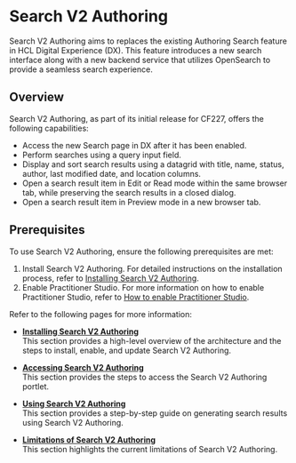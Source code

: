 # Search V2 Authoring

Search V2 Authoring aims to replaces the existing Authoring Search feature in HCL Digital Experience (DX). This feature introduces a new search interface along with a new backend service that utilizes OpenSearch to provide a seamless search experience.

## Overview

Search V2 Authoring, as part of its initial release for CF227, offers the following capabilities:

- Access the new Search page in DX after it has been enabled.
- Perform searches using a query input field.
- Display and sort search results using a datagrid with title, name, status, author, last modified date, and location columns.
- Open a search result item in Edit or Read mode within the same browser tab, while preserving the search results in a closed dialog.
- Open a search result item in Preview mode in a new browser tab.

## Prerequisites

To use Search V2 Authoring, ensure the following prerequisites are met:

1. Install Search V2 Authoring. For detailed instructions on the installation process, refer to [Installing Search V2 Authoring](../../deployment/install/container/helm_deployment/preparation/optional_tasks/optional_install_new_search.md).
2. Enable Practitioner Studio. For more information on how to enable Practitioner Studio, refer to [How to enable Practitioner Studio](../../build_sites/practitioner_studio/working_with_ps/enable_prac_studio.md).

Refer to the following pages for more information:

- **[Installing Search V2 Authoring](./installation.md)**<br>
This section provides a high-level overview of the architecture and the steps to install, enable, and update Search V2 Authoring.

- **[Accessing Search V2 Authoring](./access.md)**<br>
This section provides the steps to access the Search V2 Authoring portlet.

- **[Using Search V2 Authoring](./usage.md)**<br>
This section provides a step-by-step guide on generating search results using Search V2 Authoring.

- **[Limitations of Search V2 Authoring](./limitations.md)**<br>
This section highlights the current limitations of Search V2 Authoring.
